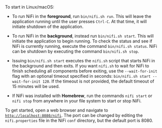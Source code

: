 

To start in Linux/macOS:

- To run NiFi in the **foreground**, run `bin/nifi.sh run`. This will leave the application running until the user presses `Ctrl-C`. At that time, it will initiate shutdown of the application.

- To run NiFi in the **background**, instead run `bin/nifi.sh start`. This will initiate the application to begin running. To check the status and see if NiFi is currently running, execute the command `bin/nifi.sh status`. NiFi can be shutdown by executing the command `bin/nifi.sh stop`.
- Issuing `bin/nifi.sh start` executes the `nifi.sh` script that starts NiFi in the background and then exits. If you want `nifi.sh` to wait for NiFi to finish scheduling all components before exiting, use the `--wait-for-init` flag with an optional timeout specified in seconds: `bin/nifi.sh start --wait-for-init 120`. If the timeout is not provided, the default timeout of 15 minutes will be used.
- If NiFi was installed with **Homebrew**, run the commands `nifi start` or `nifi stop` from anywhere in your file system to start or stop NiFi.

To get started, open a web browser and navigate to [`http://localhost:8080/nifi`](http://localhost:8080/nifi). The port can be changed by editing the `nifi.properties` file in the NiFi `conf` directory, but the default port is 8080.




